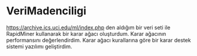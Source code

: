 # VeriMadenciligi

https://archive.ics.uci.edu/ml/index.php den aldığım bir veri seti ile RapidMiner kullanarak bir karar ağacı oluşturdum. 
Karar ağacının performansını değerlendirdim. Karar ağacı kurallarına göre bir karar destek sistemi yazılımı geliştirdim.
